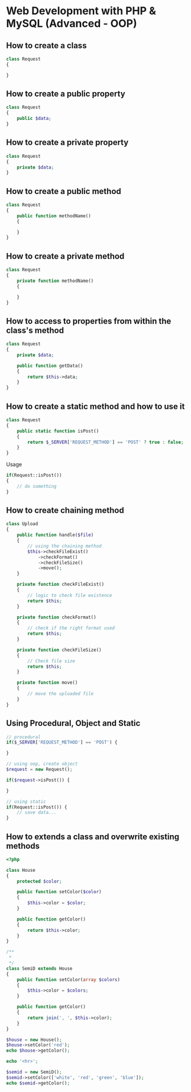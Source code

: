 # Web Development with PHP & MySQL (Advanced - OOP)

## How to create a class

```php
class Request 
{

}
```

## How to create a public property

```php
class Request
{
	public $data;
}
```

## How to create a private property

```php
class Request
{
	private $data;
}
```

## How to create a public method

```php
class Request
{
	public function methodName()
	{

	}
}
```

## How to create a private method

```php
class Request
{
	private function methodName()
	{

	}
}
```

## How to access to properties from within the class's method

```php
class Request
{
	private $data;

	public function getData()
	{
		return $this->data;
	}
}
```

## How to create a static method and how to use it

```php
class Request
{
	public static function isPost()
	{
		return $_SERVER['REQUEST_METHOD'] == 'POST' ? true : false;
	}
}
```

Usage

```php
if(Request::isPost())
{
	// do something
}
```

## How to create chaining method

```php
class Upload
{
    public function handle($file)
    {
        // using the chaining method
        $this->checkFileExist()
            ->checkFormat()
            ->checkFileSize()
            ->move();
    }

    private function checkFileExist()
    {
        // logic to check file existence
        return $this;
    }

    private function checkFormat()
    {
        // check if the right format used
        return $this;
    }

    private function checkFileSize()
    {
        // Check file size
        return $this;
    }

    private function move()
    {
        // move the uploaded file
    }
}
```

## Using Procedural, Object and Static

```php
// procedural
if($_SERVER['REQUEST_METHOD'] == 'POST') {

}

// using oop, create object
$request = new Request();

if($request->isPost()) {

}

// using static
if(Request::isPost()) {
    // save data...
}
```

## How to extends a class and overwrite existing methods

```php
<?php

class House
{
    protected $color;

    public function setColor($color)
    {
        $this->color = $color;
    }

    public function getColor()
    {
        return $this->color;
    }
}

/**
 *
 */
class SemiD extends House
{
    public function setColor(array $colors)
    {
        $this->color = $colors;
    }

    public function getColor()
    {
        return join(', ', $this->color);
    }
}

$house = new House();
$house->setColor('red');
echo $house->getColor();

echo '<hr>';

$semid = new SemiD();
$semid->setColor(['white', 'red', 'green', 'blue']);
echo $semid->getColor();
```